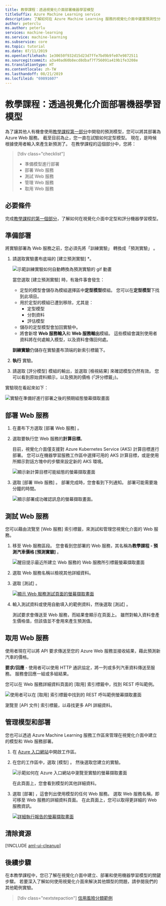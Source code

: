```yaml
---
title: 教學課程：透過視覺化介面部署機器學習模型
titleSuffix: Azure Machine Learning service
description: 了解如何在 Azure Machine Learning 服務的視覺化介面中建置預測性分析解決方案。 使用拖放模組進行機器學習模型的定型、評分和部署。 本教學課程是使用線性迴歸預測汽車價格相關系列的第二部分 (共兩個部分)。
author: peterclu
ms.author: peterlu
services: machine-learning
ms.service: machine-learning
ms.subservice: core
ms.topic: tutorial
ms.date: 07/11/2019
ms.openlocfilehash: 1e30650f932d15d23d7ffe7bd9b9fe07e9872511
ms.sourcegitcommit: a3a40ad60b8ecd8dbaf7f756091a419b1fe3208e
ms.translationtype: HT
ms.contentlocale: zh-TW
ms.lasthandoff: 08/21/2019
ms.locfileid: "69891607"
---
```

# <a name="tutorial-deploy-a-machine-learning-model-with-the-visual-interface"></a>教學課程：透過視覺化介面部署機器學習模型

為了讓其他人有機會使用[教學課程第一部分](ui-tutorial-automobile-price-train-score.md)中開發的預測模型，您可以將其部署為 Azure Web 服務。 截至目前為止，您一直在試驗如何定型模型。 現在，是時候根據使用者輸入來產生新預測了。 在教學課程的這個部分中，您將：

> [!div class="checklist"]
> * 準備模型進行部署
> * 部署 Web 服務
> * 測試 Web 服務
> * 管理 Web 服務
> * 取用 Web 服務

## <a name="prerequisites"></a>必要條件

完成[教學課程的第一個部分](ui-tutorial-automobile-price-train-score.md)，了解如何在視覺化介面中定型和評分機器學習模型。

## <a name="prepare-for-deployment"></a>準備部署

將實驗部署為 Web 服務之前，您必須先將「訓練實驗」  轉換成「預測實驗」  。

1. 請選取實驗畫布底端的 [建立預測實驗]  *。

    ![示範訓練實驗如何自動轉換為預測實驗的 gif 動畫](./media/ui-tutorial-automobile-price-deploy/deploy-web-service.gif)

    當您選取 [建立預測實驗]  時，有幾件事會發生：
    
    * 定型的模型會儲存為模組選擇區中**定型模型**模組。 您可以在**定型模型**下找到此項目。
    * 用於定型的模組已遭到移除，尤其是：
      * 定型模型
      * 分割資料
      * 評估模型
    * 儲存的定型模型會加回實驗中。
    * 將會新增 **Web 服務輸入**和 **Web 服務輸出**模組。 這些模組會識別使用者資料將在何處輸入模型，以及資料會傳回何處。

    **訓練實驗**仍儲存在實驗畫布頂端的新索引標籤下。

1. **執行** 實驗。

1. 請選取 [評分模型]  模組的輸出，並選取 [檢視結果]  來確認模型仍然有效。 您可以看到原始資料顯示，以及預測的價格 (「評分標籤」)。

實驗現在看起來如下：  

![實驗在準備好進行部署之後的預期組態螢幕擷取畫面](./media/ui-tutorial-automobile-price-deploy/predictive-graph.png)

## <a name="deploy-the-web-service"></a>部署 Web 服務

1. 在畫布下方選取 [部署 Web 服務]  。

1. 選取要執行您 Web 服務的**計算目標**。

    目前，視覺化介面僅支援對 Azure Kubernetes Service (AKS) 計算目標進行部署。 您可以在機器學習服務工作區中選擇可用的 AKS 計算目標，或是使用所顯示對話方塊中的步驟來設定新的 AKS 環境。

    ![顯示新計算目標可能組態的螢幕擷取畫面](./media/ui-tutorial-automobile-price-deploy/deploy-compute.png)

1. 選取 [部署 Web 服務]  。 部署完成時，您會看到下列通知。 部署可能需要幾分鐘的時間。

    ![顯示部署成功確認訊息的螢幕擷取畫面。](./media/ui-tutorial-automobile-price-deploy/deploy-succeed.png)

## <a name="test-the-web-service"></a>測試 Web 服務

您可以藉由流覽至 [Web 服務]  索引標籤，來測試和管理您視覺化介面的 Web 服務。

1. 移至 Web 服務區段。 您會看到您部署的 Web 服務，其名稱為**教學課程 - 預測汽車價格 [預測實驗]** 。

     ![醒目提示最近所建立 Web 服務的 Web 服務所引標籤螢幕擷取畫面](./media/ui-tutorial-automobile-price-deploy/web-services.png)

1. 選取 Web 服務名稱以檢視其他詳細資料。

1. 選取 [測試]  。

    [![顯示 Web 服務測試頁面的螢幕擷取畫面](./media/ui-tutorial-automobile-price-deploy/web-service-test.png)](./media/ui-tutorial-automobile-price-deploy/web-service-test.png#lightbox)

1. 輸入測試資料或使用自動填入的範例資料，然後選取 [測試]  。

    測試要求會傳送至 Web 服務，而結果會顯示在頁面上。 雖然對輸入資料會產生價格值，但該值並不會用來產生預測值。

## <a name="consume-the-web-service"></a>取用 Web 服務

使用者現在可以將 API 要求傳送至您的 Azure Web 服務並接收結果，藉此預測新汽車的價格。

**要求/回應** - 使用者可以使用 HTTP 通訊協定，將一列或多列汽車資料傳送至服務。 服務會回應一組或多組結果。

您可以在 Web 服務詳細資料頁面的 [取用]  索引標籤中，找到 REST 呼叫範例。

   ![使用者可以在 [取用] 索引標籤中找到的 REST 呼叫範例螢幕擷取畫面](./media/ui-tutorial-automobile-price-deploy/web-service-consume.png)

瀏覽至 [API 文件]  索引標籤，以尋找更多 API 詳細資料。

## <a name="manage-models-and-deployments"></a>管理模型和部署

您也可以透過 Azure Machine Learning 服務工作區來管理在視覺化介面中建立的模型和 Web 服務部署。

1. 在 [Azure 入口網站](https://portal.azure.com/)中開啟工作區。  

1. 在您的工作區中，選取 [模型]  。 然後選取您建立的實驗。

    ![示範如何在 Azure 入口網站中瀏覽至實驗的螢幕擷取畫面](./media/ui-tutorial-automobile-price-deploy/portal-models.png)

    在此頁面上，您會看到模型的其他詳細資料。

1. 選取 [部署]  ，這會列出使用模型的任何 Web 服務。 選取 Web 服務名稱，即可移至 Web 服務的詳細資料頁面。 在此頁面上，您可以取得更詳細的 Web 服務資訊。

    [![詳細執行報告的螢幕擷取畫面](./media/ui-tutorial-automobile-price-deploy/deployment-details.png)](./media/ui-tutorial-automobile-price-deploy/deployment-details.png#lightbox)

## <a name="clean-up-resources"></a>清除資源

[!INCLUDE [aml-ui-cleanup](../../../includes/aml-ui-cleanup.md)]

## <a name="next-steps"></a>後續步驟

在本教學課程中，您已了解在視覺化介面中建立、部署和使用機器學習模型的關鍵步驟。 若要深入了解如何使用視覺化介面來解決其他類型的問題，請參閱我們的其他範例實驗。

> [!div class="nextstepaction"]
> [信用風險分類範例](ui-sample-classification-predict-credit-risk-cost-sensitive.md)
